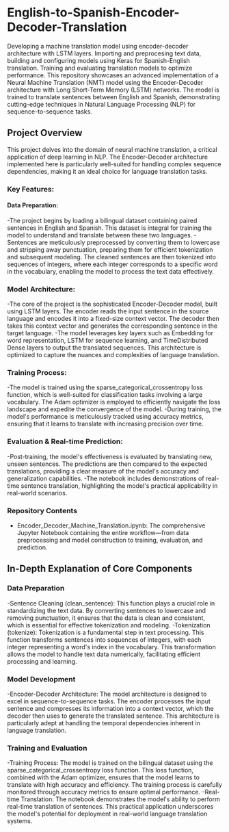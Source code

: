 # English-to-Spanish-Encoder-Decoder-Translation
Developing a machine translation model using encoder-decoder architecture with LSTM layers. Importing and preprocesing text data,  building and configuring models using Keras for Spanish-English translation. Training and evaluating translation models to optimize  performance. 
This repository showcases an advanced implementation of a Neural Machine Translation (NMT) model using the Encoder-Decoder architecture with Long Short-Term Memory (LSTM) networks. The model is trained to translate sentences between English and Spanish, demonstrating cutting-edge techniques in Natural Language Processing (NLP) for sequence-to-sequence tasks.

## Project Overview
This project delves into the domain of neural machine translation, a critical application of deep learning in NLP. The Encoder-Decoder architecture implemented here is particularly well-suited for handling complex sequence dependencies, making it an ideal choice for language translation tasks.

### Key Features:
#### Data Preparation:
-The project begins by loading a bilingual dataset containing paired sentences in English and Spanish. This dataset is integral for training the model to understand and translate between these two languages.
-Sentences are meticulously preprocessed by converting them to lowercase and stripping away punctuation, preparing them for efficient tokenization and subsequent modeling.
The cleaned sentences are then tokenized into sequences of integers, where each integer corresponds to a specific word in the vocabulary, enabling the model to process the text data effectively.

### Model Architecture:
-The core of the project is the sophisticated Encoder-Decoder model, built using LSTM layers. The encoder reads the input sentence in the source language and encodes it into a fixed-size context vector. The decoder then takes this context vector and generates the corresponding sentence in the target language.
-The model leverages key layers such as Embedding for word representation, LSTM for sequence learning, and TimeDistributed Dense layers to output the translated sequences. This architecture is optimized to capture the nuances and complexities of language translation.

### Training Process:
-The model is trained using the sparse_categorical_crossentropy loss function, which is well-suited for classification tasks involving a large vocabulary. The Adam optimizer is employed to efficiently navigate the loss landscape and expedite the convergence of the model.
-During training, the model's performance is meticulously tracked using accuracy metrics, ensuring that it learns to translate with increasing precision over time.

### Evaluation & Real-time Prediction:
-Post-training, the model's effectiveness is evaluated by translating new, unseen sentences. The predictions are then compared to the expected translations, providing a clear measure of the model's accuracy and generalization capabilities.
-The notebook includes demonstrations of real-time sentence translation, highlighting the model's practical applicability in real-world scenarios.

### Repository Contents
- Encoder_Decoder_Machine_Translation.ipynb: The comprehensive Jupyter Notebook containing the entire workflow—from data preprocessing and model construction to training, evaluation, and prediction.

## In-Depth Explanation of Core Components
### Data Preparation
-Sentence Cleaning (clean_sentence):
This function plays a crucial role in standardizing the text data. By converting sentences to lowercase and removing punctuation, it ensures that the data is clean and consistent, which is essential for effective tokenization and modeling.
-Tokenization (tokenize):
Tokenization is a fundamental step in text processing. This function transforms sentences into sequences of integers, with each integer representing a word's index in the vocabulary. This transformation allows the model to handle text data numerically, facilitating efficient processing and learning.

### Model Development
-Encoder-Decoder Architecture:
The model architecture is designed to excel in sequence-to-sequence tasks. The encoder processes the input sentence and compresses its information into a context vector, which the decoder then uses to generate the translated sentence. This architecture is particularly adept at handling the temporal dependencies inherent in language translation.

### Training and Evaluation
-Training Process:
The model is trained on the bilingual dataset using the sparse_categorical_crossentropy loss function. This loss function, combined with the Adam optimizer, ensures that the model learns to translate with high accuracy and efficiency. The training process is carefully monitored through accuracy metrics to ensure optimal performance.
-Real-time Translation:
The notebook demonstrates the model's ability to perform real-time translation of sentences. This practical application underscores the model's potential for deployment in real-world language translation systems.
